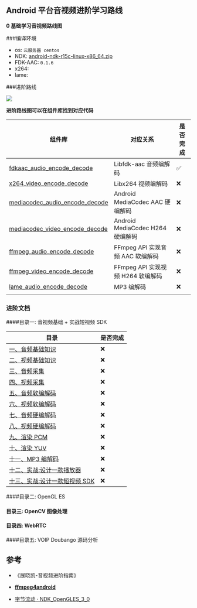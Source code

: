 ## Android 平台音视频进阶学习路线

**0 基础学习音视频路线图**

###编译环境

- os: `云服务器 centos`
- NDK: [android-ndk-r15c-linux-x86_64.zip](https://dl.google.com/android/repository/android-ndk-r15c-linux-x86_64.zip?hl=zh_cn)
- FDK-AAC: `0.1.6`
- x264: 
- lame:

  

###进阶路线

![](https://devyk.oss-cn-qingdao.aliyuncs.com/blog/20200603235334.jpg)

**进阶路线图可以在组件库找到对应代码**

| 组件库                                                       | 对应关系                          | 是否完成 |
| ------------------------------------------------------------ | --------------------------------- | -------- |
| [fdkaac_audio_encode_decode](https://github.com/yangkun19921001/AVSample/tree/master/fdkaac_audio_encode_decode/src/main/cpp) | Libfdk-aac 音频编解码             | ✅        |
| [x264_video_encode_decode]()                                 | Libx264 视频编解码                | ❌        |
| [mediacodec_audio_encode_decode]()                           | Android MediaCodec AAC 硬编解码   | ❌        |
| [mediacodec_video_encode_decode]()                           | Android MediaCodec H264 硬编解码  | ❌        |
| [ffmpeg_audio_encode_decode]()                               | FFmpeg API 实现音频 AAC 软编解码  | ❌        |
| [ffmpeg_video_encode_decode]()                               | FFmpeg API 实现视频 H264 软编解码 | ❌        |
| [lame_audio_encode_decode]()                                 | MP3 编解码                        | ❌        |
|                                                              |                                   |          |

 

### 进阶文档

####目录一: 音视频基础 + 实战短视频 SDK

| 目录                              | 是否完成 |
| --------------------------------- | -------- |
| [一、音频基础知识]()              | ❌        |
| [二、视频基础知识]()              | ❌        |
| [三、音频采集]()                  | ❌        |
| [四、视频采集]()                  | ❌        |
| [五、音频软编解码]()              | ❌        |
| [六、视频软编解码]()              | ❌        |
| [七、音频硬编解码]()              | ❌        |
| [八、视频硬编解码]()              | ❌        |
| [九、渲染 PCM]()                  | ❌        |
| [十、渲染 YUV]()                  | ❌        |
| [十一、MP3 编解码]()              | ❌        |
| [十二、实战:设计一款播放器]()     | ❌        |
| [十三、实战:设计一款短视频 SDK]() | ❌        |

####目录二: OpenGL ES

#### 目录三: OpenCV 图像处理

#### 目录四: WebRTC 

####目录五: VOIP Doubango 源码分析

## 参考

- 《展晓凯-音视频进阶指南》

- [**ffmpeg4android**](https://github.com/byhook/ffmpeg4android)

- [字节流动 · NDK_OpenGLES_3_0](https://github.com/githubhaohao/NDK_OpenGLES_3_0)

